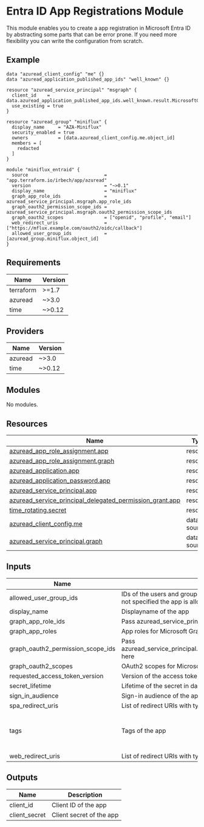 # Entra ID App Registrations Module

This module enables you to create a app registration in Microsoft Entra ID by abstracting some parts that can be error prone.
If you need more flexibility you can write the configuration from scratch.

## Example

```hcl
data "azuread_client_config" "me" {}
data "azuread_application_published_app_ids" "well_known" {}

resource "azuread_service_principal" "msgraph" {
  client_id    = data.azuread_application_published_app_ids.well_known.result.MicrosoftGraph
  use_existing = true
}

resource "azuread_group" "miniflux" {
  display_name     = "AZA-Miniflux"
  security_enabled = true
  owners           = [data.azuread_client_config.me.object_id]
  members = [
    redacted
  ]
}

module "miniflux_entraid" {
  source                            = "app.terraform.io/irbech/app/azuread"
  version                           = "~>0.1"
  display_name                      = "miniflux"
  graph_app_role_ids                = azuread_service_principal.msgraph.app_role_ids
  graph_oauth2_permission_scope_ids = azuread_service_principal.msgraph.oauth2_permission_scope_ids
  graph_oauth2_scopes               = ["openid", "profile", "email"]
  web_redirect_uris                 = ["https://mflux.example.com/oauth2/oidc/callback"]
  allowed_user_group_ids            = [azuread_group.miniflux.object_id]
}
```

<!-- BEGIN_TF_DOCS -->
## Requirements

| Name | Version |
|------|---------|
| terraform | >=1.7 |
| azuread | ~>3.0 |
| time | ~>0.12 |

## Providers

| Name | Version |
|------|---------|
| azuread | ~>3.0 |
| time | ~>0.12 |

## Modules

No modules.

## Resources

| Name | Type |
|------|------|
| [azuread_app_role_assignment.app](https://registry.terraform.io/providers/hashicorp/azuread/latest/docs/resources/app_role_assignment) | resource |
| [azuread_app_role_assignment.graph](https://registry.terraform.io/providers/hashicorp/azuread/latest/docs/resources/app_role_assignment) | resource |
| [azuread_application.app](https://registry.terraform.io/providers/hashicorp/azuread/latest/docs/resources/application) | resource |
| [azuread_application_password.app](https://registry.terraform.io/providers/hashicorp/azuread/latest/docs/resources/application_password) | resource |
| [azuread_service_principal.app](https://registry.terraform.io/providers/hashicorp/azuread/latest/docs/resources/service_principal) | resource |
| [azuread_service_principal_delegated_permission_grant.app](https://registry.terraform.io/providers/hashicorp/azuread/latest/docs/resources/service_principal_delegated_permission_grant) | resource |
| [time_rotating.secret](https://registry.terraform.io/providers/hashicorp/time/latest/docs/resources/rotating) | resource |
| [azuread_client_config.me](https://registry.terraform.io/providers/hashicorp/azuread/latest/docs/data-sources/client_config) | data source |
| [azuread_service_principal.graph](https://registry.terraform.io/providers/hashicorp/azuread/latest/docs/data-sources/service_principal) | data source |

## Inputs

| Name | Description | Type | Default | Required |
|------|-------------|------|---------|:--------:|
| allowed\_user\_group\_ids | IDs of the users and groups that are allowed to access the app. If not specified the app is allowed for all users and groups | `list(string)` | `[]` | no |
| display\_name | Displayname of the app | `string` | n/a | yes |
| graph\_app\_role\_ids | Pass azuread\_service\_principal.msgraph.app\_role\_ids here | `map(string)` | n/a | yes |
| graph\_app\_roles | App roles for Microsoft Graph API to grant | `list(string)` | `[]` | no |
| graph\_oauth2\_permission\_scope\_ids | Pass azuread\_service\_principal.msgraph.oauth2\_permission\_scope\_ids here | `map(string)` | n/a | yes |
| graph\_oauth2\_scopes | OAuth2 scopes for Microsoft Graph API to grant | `list(string)` | `[]` | no |
| requested\_access\_token\_version | Version of the access token | `number` | `1` | no |
| secret\_lifetime | Lifetime of the secret in days | `number` | `90` | no |
| sign\_in\_audience | Sign-in audience of the app | `string` | `"AzureADMyOrg"` | no |
| spa\_redirect\_uris | List of redirect URIs with type spa | `list(string)` | `[]` | no |
| tags | Tags of the app | `list(string)` | <pre>[<br/>  "HideApp",<br/>  "WindowsAzureActiveDirectoryIntegratedApp"<br/>]</pre> | no |
| web\_redirect\_uris | List of redirect URIs with type web | `list(string)` | `[]` | no |

## Outputs

| Name | Description |
|------|-------------|
| client\_id | Client ID of the app |
| client\_secret | Client secret of the app |
<!-- END_TF_DOCS -->